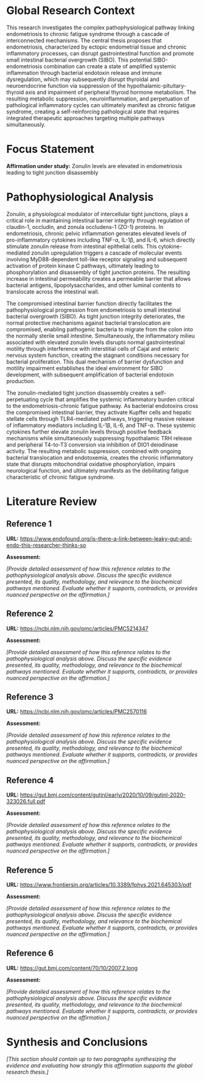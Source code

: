 # Global Research Context

This research investigates the complex pathophysiological pathway linking endometriosis to chronic fatigue syndrome through a cascade of interconnected mechanisms. The central thesis proposes that endometriosis, characterized by ectopic endometrial tissue and chronic inflammatory processes, can disrupt gastrointestinal function and promote small intestinal bacterial overgrowth (SIBO). This potential SIBO-endometriosis combination can create a state of amplified systemic inflammation through bacterial endotoxin release and immune dysregulation, which may subsequently disrupt thyroidal and neuroendocrine function via suppression of the hypothalamic-pituitary-thyroid axis and impairment of peripheral thyroid hormone metabolism. The resulting metabolic suppression, neuroinflammation, and perpetuation of pathological inflammatory cycles can ultimately manifest as chronic fatigue syndrome, creating a self-reinforcing pathological state that requires integrated therapeutic approaches targeting multiple pathways simultaneously.

# Focus Statement

**Affirmation under study:** Zonulin levels are elevated in endometriosis leading to tight junction disassembly

# Pathophysiological Analysis

Zonulin, a physiological modulator of intercellular tight junctions, plays a critical role in maintaining intestinal barrier integrity through regulation of claudin-1, occludin, and zonula occludens-1 (ZO-1) proteins. In endometriosis, chronic pelvic inflammation generates elevated levels of pro-inflammatory cytokines including TNF-α, IL-1β, and IL-6, which directly stimulate zonulin release from intestinal epithelial cells. This cytokine-mediated zonulin upregulation triggers a cascade of molecular events involving MyD88-dependent toll-like receptor signaling and subsequent activation of protein kinase C pathways, ultimately leading to phosphorylation and disassembly of tight junction proteins. The resulting increase in intestinal permeability creates a permeable barrier that allows bacterial antigens, lipopolysaccharides, and other luminal contents to translocate across the intestinal wall.

The compromised intestinal barrier function directly facilitates the pathophysiological progression from endometriosis to small intestinal bacterial overgrowth (SIBO). As tight junction integrity deteriorates, the normal protective mechanisms against bacterial translocation are compromised, enabling pathogenic bacteria to migrate from the colon into the normally sterile small intestine. Simultaneously, the inflammatory milieu associated with elevated zonulin levels disrupts normal gastrointestinal motility through interference with interstitial cells of Cajal and enteric nervous system function, creating the stagnant conditions necessary for bacterial proliferation. This dual mechanism of barrier dysfunction and motility impairment establishes the ideal environment for SIBO development, with subsequent amplification of bacterial endotoxin production.

The zonulin-mediated tight junction disassembly creates a self-perpetuating cycle that amplifies the systemic inflammatory burden critical to the endometriosis-chronic fatigue pathway. As bacterial endotoxins cross the compromised intestinal barrier, they activate Kupffer cells and hepatic stellate cells through TLR4-mediated pathways, triggering massive release of inflammatory mediators including IL-1β, IL-6, and TNF-α. These systemic cytokines further elevate zonulin levels through positive feedback mechanisms while simultaneously suppressing hypothalamic TRH release and peripheral T4-to-T3 conversion via inhibition of DIO1 deiodinase activity. The resulting metabolic suppression, combined with ongoing bacterial translocation and endotoxemia, creates the chronic inflammatory state that disrupts mitochondrial oxidative phosphorylation, impairs neurological function, and ultimately manifests as the debilitating fatigue characteristic of chronic fatigue syndrome.

# Literature Review

## Reference 1

**URL:** https://www.endofound.org/is-there-a-link-between-leaky-gut-and-endo-this-researcher-thinks-so

**Assessment:**

*[Provide detailed assessment of how this reference relates to the pathophysiological analysis above. Discuss the specific evidence presented, its quality, methodology, and relevance to the biochemical pathways mentioned. Evaluate whether it supports, contradicts, or provides nuanced perspective on the affirmation.]*

## Reference 2

**URL:** https://ncbi.nlm.nih.gov/pmc/articles/PMC5214347

**Assessment:**

*[Provide detailed assessment of how this reference relates to the pathophysiological analysis above. Discuss the specific evidence presented, its quality, methodology, and relevance to the biochemical pathways mentioned. Evaluate whether it supports, contradicts, or provides nuanced perspective on the affirmation.]*

## Reference 3

**URL:** https://ncbi.nlm.nih.gov/pmc/articles/PMC2570116

**Assessment:**

*[Provide detailed assessment of how this reference relates to the pathophysiological analysis above. Discuss the specific evidence presented, its quality, methodology, and relevance to the biochemical pathways mentioned. Evaluate whether it supports, contradicts, or provides nuanced perspective on the affirmation.]*

## Reference 4

**URL:** https://gut.bmj.com/content/gutjnl/early/2020/10/09/gutjnl-2020-323026.full.pdf

**Assessment:**

*[Provide detailed assessment of how this reference relates to the pathophysiological analysis above. Discuss the specific evidence presented, its quality, methodology, and relevance to the biochemical pathways mentioned. Evaluate whether it supports, contradicts, or provides nuanced perspective on the affirmation.]*

## Reference 5

**URL:** https://www.frontiersin.org/articles/10.3389/fphys.2021.645303/pdf

**Assessment:**

*[Provide detailed assessment of how this reference relates to the pathophysiological analysis above. Discuss the specific evidence presented, its quality, methodology, and relevance to the biochemical pathways mentioned. Evaluate whether it supports, contradicts, or provides nuanced perspective on the affirmation.]*

## Reference 6

**URL:** https://gut.bmj.com/content/70/10/2007.2.long

**Assessment:**

*[Provide detailed assessment of how this reference relates to the pathophysiological analysis above. Discuss the specific evidence presented, its quality, methodology, and relevance to the biochemical pathways mentioned. Evaluate whether it supports, contradicts, or provides nuanced perspective on the affirmation.]*

# Synthesis and Conclusions

*[This section should contain up to two paragraphs synthesizing the evidence and evaluating how strongly this affirmation supports the global research thesis.]*

